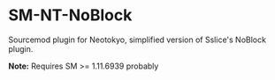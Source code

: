# SM-NT-NoBlock
Sourcemod plugin for Neotokyo, simplified version of Sslice's NoBlock plugin.  
  
**Note:** Requires SM >= 1.11.6939 probably
